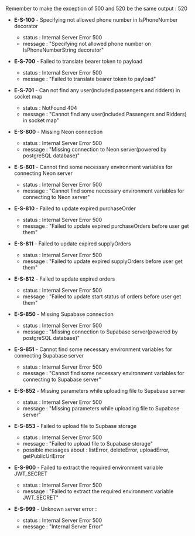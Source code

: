 Remember to make the exception of 500 and 520 be the same output : 520

* **E-S-100** - Specifying not allowed phone number in IsPhoneNumber decorator
	* status : Internal Server Error 500
	* message : "Specifying not allowed phone number on IsPhoneNumberString decorator"

* **E-S-700** - Failed to translate bearer token to payload
	* status : Internal Server Error 500
	* message : "Failed to translate bearer token to payload"

* **E-S-701** - Can not find any user(included passengers and ridders) in socket map
	* status : NotFound 404
	* message : "Cannot find any user(included Passengers and Ridders) in socket map"

* **E-S-800** - Missing Neon connection
	* status : Internal Server Error 500
	* message : "Missing connection to Neon server(powered by postgreSQL database)"

* **E-S-801** - Cannot find some necessary environment variables for connecting Neon server
	* status : Internal Server Error 500
	* message : "Cannot find some necessary environment variables for connecting to Neon server"

* **E-S-810** - Failed to update expired purchaseOrder
	* status : Internal Server Error 500
	* message : "Failed to update expired purchaseOrders before user get them"

* **E-S-811** - Failed to update expired supplyOrders
	* status : Internal Server Error 500
	* message : "Failed to update expired supplyOrders before user get them"

* **E-S-812** - Failed to update expired orders
	* status : Internal Server Error 500
	* message : "Failed to update start status of orders before user get them"

* **E-S-850** - Missing Supabase connection
	* status : Internal Server Error 500
	* message : "Missing connection to Supabase server(powered by postgreSQL database)"

* **E-S-851** - Cannot find some necessary environment variables for connecting Supabase server
	* status : Internal Server Error 500
	* message : "Cannot find some necessary environment variables for connecting to Supabase server"

* **E-S-852** - Missing parameters while uploading file to Supabase server
	* status : Internal Server Error 500
	* message : "Missing parameters while uploading file to Supabase server"

* **E-S-853** - Failed to upload file to Supbase storage
	* status : Internal Server Error 500
	* message : "Failed to upload file to Supabase storage"
	* possible messages about : listError, deleteError, uploadError, getPublicUrlError

* **E-S-900** - Failed to extract the required environment variable JWT_SECRET
	* status : Internal Server Error 500
	* message : "Failed to extract the required environment variable JWT_SECRET"

* **E-S-999** - Unknown server error : 
	* status : Internal Server Error 500
	* message : "Internal Server Error"